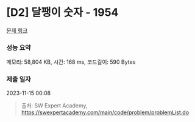 # [D2] 달팽이 숫자 - 1954 

[문제 링크](https://swexpertacademy.com/main/code/problem/problemDetail.do?contestProbId=AV5PobmqAPoDFAUq) 

### 성능 요약

메모리: 58,804 KB, 시간: 168 ms, 코드길이: 590 Bytes

### 제출 일자

2023-11-15 00:08



> 출처: SW Expert Academy, https://swexpertacademy.com/main/code/problem/problemList.do